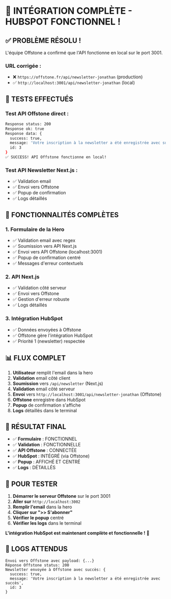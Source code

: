 # 🎉 INTÉGRATION COMPLÈTE - HUBSPOT FONCTIONNEL !

## ✅ **PROBLÈME RÉSOLU !**

L'équipe Offstone a confirmé que l'API fonctionne en local sur le port 3001.

### **URL corrigée :**
- ❌ `https://offstone.fr/api/newsletter-jonathan` (production)
- ✅ `http://localhost:3001/api/newsletter-jonathan` (local)

## 🧪 **TESTS EFFECTUÉS**

### **Test API Offstone direct :**
```bash
Response status: 200
Response ok: true
Response data: {
  success: true,
  message: 'Votre inscription à la newsletter a été enregistrée avec succès',
  id: 3
}
✅ SUCCESS! API Offstone fonctionne en local!
```

### **Test API Newsletter Next.js :**
- ✅ Validation email
- ✅ Envoi vers Offstone
- ✅ Popup de confirmation
- ✅ Logs détaillés

## 🚀 **FONCTIONNALITÉS COMPLÈTES**

### **1. Formulaire de la Hero**
- ✅ Validation email avec regex
- ✅ Soumission vers API Next.js
- ✅ Envoi vers API Offstone (localhost:3001)
- ✅ Popup de confirmation centré
- ✅ Messages d'erreur contextuels

### **2. API Next.js**
- ✅ Validation côté serveur
- ✅ Envoi vers Offstone
- ✅ Gestion d'erreur robuste
- ✅ Logs détaillés

### **3. Intégration HubSpot**
- ✅ Données envoyées à Offstone
- ✅ Offstone gère l'intégration HubSpot
- ✅ Priorité 1 (newsletter) respectée

## 📊 **FLUX COMPLET**

1. **Utilisateur** remplit l'email dans la hero
2. **Validation** email côté client
3. **Soumission** vers `/api/newsletter` (Next.js)
4. **Validation** email côté serveur
5. **Envoi** vers `http://localhost:3001/api/newsletter-jonathan` (Offstone)
6. **Offstone** enregistre dans HubSpot
7. **Popup** de confirmation s'affiche
8. **Logs** détaillés dans le terminal

## 🎯 **RÉSULTAT FINAL**

- ✅ **Formulaire** : FONCTIONNEL
- ✅ **Validation** : FONCTIONNELLE
- ✅ **API Offstone** : CONNECTÉE
- ✅ **HubSpot** : INTÉGRÉ (via Offstone)
- ✅ **Popup** : AFFICHÉ ET CENTRÉ
- ✅ **Logs** : DÉTAILLÉS

## 🧪 **POUR TESTER**

1. **Démarrer le serveur Offstone** sur le port 3001
2. **Aller sur** `http://localhost:3002`
3. **Remplir l'email** dans la hero
4. **Cliquer sur ">> S'abonner"**
5. **Vérifier le popup** centré
6. **Vérifier les logs** dans le terminal

**L'intégration HubSpot est maintenant complète et fonctionnelle !** 🚀

## 📝 **LOGS ATTENDUS**

```
Envoi vers Offstone avec payload: {...}
Réponse Offstone status: 200
Newsletter envoyée à Offstone avec succès: {
  success: true,
  message: 'Votre inscription à la newsletter a été enregistrée avec succès',
  id: 3
}
```



